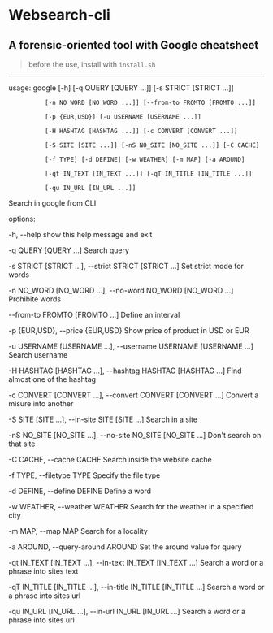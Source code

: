 # Websearch-cli
## A forensic-oriented tool with Google cheatsheet
> before the use, install with `install.sh`
---
usage: google [-h] [-q QUERY [QUERY ...]] [-s STRICT [STRICT ...]]

              [-n NO_WORD [NO_WORD ...]] [--from-to FROMTO [FROMTO ...]]

              [-p {EUR,USD}] [-u USERNAME [USERNAME ...]]

              [-H HASHTAG [HASHTAG ...]] [-c CONVERT [CONVERT ...]]

              [-S SITE [SITE ...]] [-nS NO_SITE [NO_SITE ...]] [-C CACHE]

              [-f TYPE] [-d DEFINE] [-w WEATHER] [-m MAP] [-a AROUND]

              [-qt IN_TEXT [IN_TEXT ...]] [-qT IN_TITLE [IN_TITLE ...]]

              [-qu IN_URL [IN_URL ...]]

Search in google from CLI

options:

  -h, --help            show this help message and exit

  -q QUERY [QUERY ...]  Search query
  
  -s STRICT [STRICT ...], --strict STRICT [STRICT ...] Set strict mode for words

  -n NO_WORD [NO_WORD ...], --no-word NO_WORD [NO_WORD ...] Prohibite words

  --from-to FROMTO [FROMTO ...] Define an interval

  -p {EUR,USD}, --price {EUR,USD} Show price of product in USD or EUR

  -u USERNAME [USERNAME ...], --username USERNAME [USERNAME ...] Search username

  -H HASHTAG [HASHTAG ...], --hashtag HASHTAG [HASHTAG ...] Find almost one of the hashtag

  -c CONVERT [CONVERT ...], --convert CONVERT [CONVERT ...] Convert a misure into another

  -S SITE [SITE ...], --in-site SITE [SITE ...] Search in a site

  -nS NO_SITE [NO_SITE ...], --no-site NO_SITE [NO_SITE ...] Don't search on that site

  -C CACHE, --cache CACHE Search inside the website cache

  -f TYPE, --filetype TYPE Specify the file type

  -d DEFINE, --define DEFINE Define a word

  -w WEATHER, --weather WEATHER Search for the weather in a specified city

  -m MAP, --map MAP Search for a locality

  -a AROUND, --query-around AROUND Set the around value for query

  -qt IN_TEXT [IN_TEXT ...], --in-text IN_TEXT [IN_TEXT ...] Search a word or a phrase into sites text

  -qT IN_TITLE [IN_TITLE ...], --in-title IN_TITLE [IN_TITLE ...] Search a word or a phrase into sites url
  
  -qu IN_URL [IN_URL ...], --in-url IN_URL [IN_URL ...] Search a word or a phrase into sites url